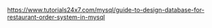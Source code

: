 <!-- database design  -->

https://www.tutorials24x7.com/mysql/guide-to-design-database-for-restaurant-order-system-in-mysql
